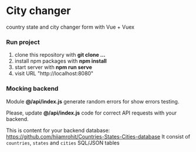 # City changer
country state and city changer form with Vue + Vuex

### Run project
1. clone this repository with <b>git clone ...</b>
2. install npm packages with <b>npm install</b>
3. start server with <b>npm run serve</b>
4. visit URL "http://localhost:8080"

### Mocking backend
Module <b>@/api/index.js</b> generate random errors for show errors testing.

Please, update <b>@/api/index.js</b> code for correct API requests with your backend.

This is content for your backend database: https://github.com/hiiamrohit/Countries-States-Cities-database
It consist of `countries`, `states` and `cities` SQL/JSON tables
